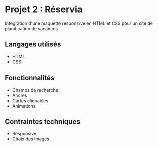 # Projet 2 : Réservia

Intégration d'une maquette responsive en HTML et CSS pour un site de planification de vacances.

## Langages utilisés

* HTML
* CSS

## Fonctionnalités

* Champs de recherche
* Ancres
* Cartes cliquables
* Animations

## Contraintes techniques

* Responsive
* Choix des images
